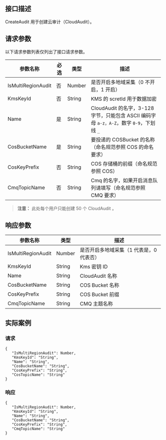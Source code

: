 
## 接口描述
CreateAudit 用于创建云审计（CloudAudit）。
## 请求参数
以下请求参数列表仅列出了接口请求参数。

|参数名称|必选|类型|描述|
|---------|---------|---------|--------|
|IsMultiRegionAudit	|否|	Number	|是否开启多地域采集（0 不开启，1 开启）|
|KmsKeyId	|否|	String	| KMS 的 scretId 用于数据加密|
|Name	|是|	String	|CloudAudit 的名字，3-128 字节，只能包含 ASCII 编码字母 `a-z，A-Z`，数字 `0-9`，下划线 `_`|
|CosBucketName	|是|	String	|要投递的 COSBucket 的名称（命名规范参照 COS 的命名要求）|
|CosKeyPrefix	|否|	String	|COS 存储桶的前缀（命名规范参照 COS）|
|CmqTopicName	|否|	String	|Cmq 的名字，如果开启消息队列请填写（命名规范参照 CMQ 要求）|
> **注意：**
> 此处每个用户只能创建 50 个 CloudAudit 。


## 响应参数


| 参数名称 | 类型 | 描述 |
|---------|---------|---------|
| IsMultiRegionAudit | Number | 是否开启多地域采集（1 代表是，0 代表否） |
| KmsKeyId | String | Kms 密钥 ID |
| Name | String | CloudAudit 名称 |
| CosBucketName | String | 	COS Bucket 名称 |
| CosKeyPrefix | String | COS Bucket 前缀 |
| CmqTopicName | String | CMQ 主题名称 |

## 实际案例
### 请求

```
{
   "IsMultiRegionAudit": Number,
   "KmsKeyId": "String",
   "Name": "String",
   "CosBucketName": "String",
   "CosKeyPrefix": "String",
   "CosTopicName": "String"
}
```
### 响应

```
{
   "IsMultiRegionAudit": Number,
   "KmsKeyId": "String",
   "Name": "String",
   "CosBucketName": "String",
   "CosKeyPrefix": "String",
   "CmqTopicName": "String"
}
```


